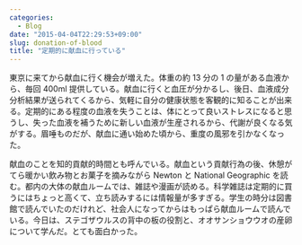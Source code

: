 ```yaml
---
categories:
  - Blog
date: "2015-04-04T22:29:53+09:00"
slug: donation-of-blood
title: "定期的に献血に行っている"
---
```


東京に来てから献血に行く機会が増えた。体重の約 13 分の 1 の量がある血液から、毎回 400ml 提供している。献血に行くと血圧が分かるし、後日、血液成分分析結果が送られてくるから、気軽に自分の健康状態を客観的に知ることが出来る。定期的にある程度の血液を失うことは、体にとって良いストレスになると思うし、失った血液を補うために新しい血液が生産されるから、代謝が良くなる気がする。眉唾ものだが、献血に通い始めた頃から、重度の風邪を引かなくなった。

献血のことを知的貢献的時間とも呼んでいる。献血という貢献行為の後、休憩がてら暖かい飲み物とお菓子を摘みながら Newton と National Geographic を読む。都内の大体の献血ルームでは、雑誌や漫画が読める。科学雑誌は定期的に買うにはちょっと高くて、立ち読みするには情報量が多すぎる。学生の時分は図書館で読んでいたのだけれど、社会人になってからはもっぱら献血ルームで読んでいる。今日は、ステゴザウルスの背中の板の役割と、オオサンショウウオの産卵について学んだ。とても面白かった。
